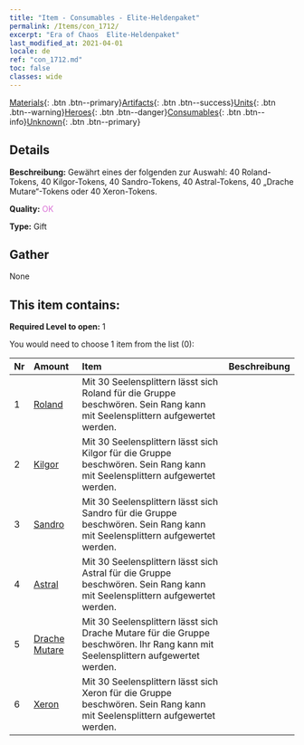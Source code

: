 ```yaml
---
title: "Item - Consumables - Elite-Heldenpaket"
permalink: /Items/con_1712/
excerpt: "Era of Chaos  Elite-Heldenpaket"
last_modified_at: 2021-04-01
locale: de
ref: "con_1712.md"
toc: false
classes: wide
---
```

 [Materials](/de/Items/){: .btn .btn--primary}[Artifacts](/de/Items/Artifacts/){: .btn .btn--success}[Units](/de/Items/Units/){: .btn .btn--warning}[Heroes](/de/Items/Heroes/){: .btn .btn--danger}[Consumables](/de/Items/Consumables/){: .btn .btn--info}[Unknown](/de/Items/Unknown/){: .btn .btn--primary}

## Details
 **Beschreibung:** Gewährt eines der folgenden zur Auswahl: 40 Roland-Tokens, 40 Kilgor-Tokens, 40 Sandro-Tokens, 40 Astral-Tokens, 40 „Drache Mutare“-Tokens oder 40 Xeron-Tokens.

 **Quality:** <span style="color: #DA70D6">OK</span>

 **Type:** Gift

## Gather

  None

## This item contains:

 **Required Level to open:** 1

 You would need to choose 1 item from the list (0):

  | Nr | Amount |     Item    | Beschreibung |
  |:---|:-------|:------------|:-----------:|
  | 1 | [Roland](/de/Items/her_362/) | Mit 30 Seelensplittern lässt sich Roland für die Gruppe beschwören. Sein Rang kann mit Seelensplittern aufgewertet werden. | 
  | 2 | [Kilgor](/de/Items/her_374/) | Mit 30 Seelensplittern lässt sich Kilgor für die Gruppe beschwören. Sein Rang kann mit Seelensplittern aufgewertet werden. | 
  | 3 | [Sandro](/de/Items/her_371/) | Mit 30 Seelensplittern lässt sich Sandro für die Gruppe beschwören. Sein Rang kann mit Seelensplittern aufgewertet werden. | 
  | 4 | [Astral](/de/Items/her_388/) | Mit 30 Seelensplittern lässt sich Astral für die Gruppe beschwören. Sein Rang kann mit Seelensplittern aufgewertet werden. | 
  | 5 | [Drache Mutare](/de/Items/her_390/) | Mit 30 Seelensplittern lässt sich Drache Mutare für die Gruppe beschwören. Ihr Rang kann mit Seelensplittern aufgewertet werden. | 
  | 6 | [Xeron](/de/Items/her_383/) | Mit 30 Seelensplittern lässt sich Xeron für die Gruppe beschwören. Sein Rang kann mit Seelensplittern aufgewertet werden. | 
